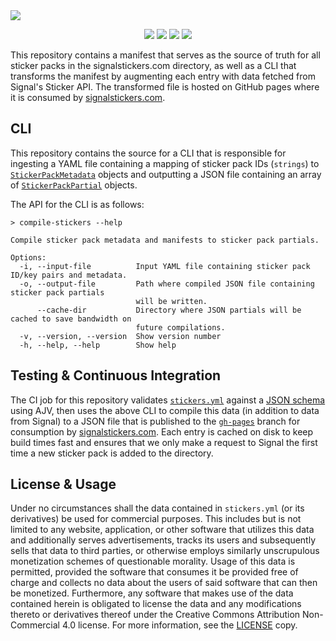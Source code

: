 <a href="https://signalstickers.com" id="top">
  <img src="https://user-images.githubusercontent.com/441546/105129971-02e62500-5a9b-11eb-88f5-21065084e25d.png" style="max-width: 100%;" />
</a>
<p align="center">
  <a href="https://github.com/signalstickers/stickers/actions"><img src="https://img.shields.io/endpoint.svg?url=https%3A%2F%2Factions-badge.atrox.dev%2Fsignalstickers%2Fstickers%2Fbadge%3Fref%3Dmaster&style=flat-square&label=build&logo=none"></a>
  <a href="https://github.com/signalstickers/signalstickers/graphs/contributors"><img src="https://img.shields.io/github/contributors/signalstickers/signalstickers"></a>
  <a href="https://creativecommons.org/licenses/by-nc-sa/4.0/"><img src="https://img.shields.io/static/v1?label=license&message=CC-BY-NC-SA-4.0&style=flat-square&color=398AFB"></a>
  <a href="https://twitter.com/signalstickers"><img src="https://img.shields.io/twitter/follow/signalstickers?label=Feed&style=social"></a>
</p>

This repository contains a manifest that serves as the source of truth for all
sticker packs in the signalstickers.com directory, as well as a CLI that
transforms the manifest by augmenting each entry with data fetched from Signal's
Sticker API. The transformed file is hosted on GitHub pages where it is
consumed by [signalstickers.com](https://signalstickers.com).

## CLI

This repository contains the source for a CLI that is responsible for ingesting
a YAML file containing a mapping of sticker pack IDs (`strings`) to [`StickerPackMetadata`](https://github.com/signalstickers/stickers/blob/master/src/etc/types.ts#L8-L25)
objects and outputting a JSON file containing an array of [`StickerPackPartial`](https://github.com/signalstickers/stickers/blob/master/src/etc/types.ts#L39-L55)
objects.

The API for the CLI is as follows:

```
> compile-stickers --help

Compile sticker pack metadata and manifests to sticker pack partials.

Options:
  -i, --input-file          Input YAML file containing sticker pack ID/key pairs and metadata.
  -o, --output-file         Path where compiled JSON file containing sticker pack partials
                            will be written.
      --cache-dir           Directory where JSON partials will be cached to save bandwidth on
                            future compilations.
  -v, --version, --version  Show version number
  -h, --help, --help        Show help
```

## Testing & Continuous Integration

The CI job for this repository validates [`stickers.yml`](src/stickers.yml)
against a [JSON schema](/src/etc/schema.ts) using AJV, then uses the above CLI
to compile this data (in addition to data from Signal) to a JSON file that is
published to the [`gh-pages`](/tree/gh-pages) branch for consumption by
[signalstickers.com](https://signalstickers.com). Each entry is cached on disk
to keep build times fast and ensures that we only make a request to Signal the
first time a new sticker pack is added to the directory.

## License & Usage

Under no circumstances shall the data contained in `stickers.yml` (or its
derivatives) be used for commercial purposes. This includes but is not limited
to any website, application, or other software that utilizes this data and
additionally serves advertisements, tracks its users and subsequently sells that
data to third parties, or otherwise employs similarly unscrupulous monetization
schemes of questionable morality. Usage of this data is permitted, provided the
software that consumes it be provided free of charge and collects no data about
the users of said software that can then be monetized. Furthermore, any software
that makes use of the data contained herein is obligated to license the data
and any modifications thereto or derivatives thereof under the Creative Commons
Attribution Non-Commercial 4.0 license. For more information, see the
[LICENSE](/LICENSE) copy.
